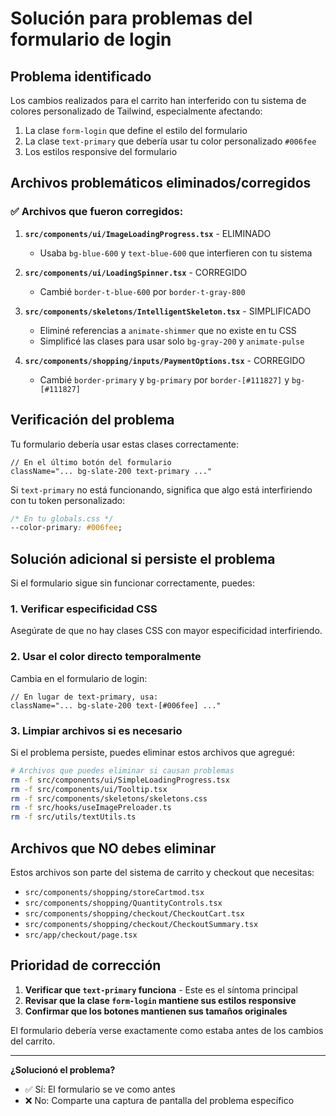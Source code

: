 # Solución para problemas del formulario de login

## Problema identificado

Los cambios realizados para el carrito han interferido con tu sistema de colores personalizado de Tailwind, especialmente afectando:

1. La clase `form-login` que define el estilo del formulario
2. La clase `text-primary` que debería usar tu color personalizado `#006fee`
3. Los estilos responsive del formulario

## Archivos problemáticos eliminados/corregidos

### ✅ **Archivos que fueron corregidos:**

1. **`src/components/ui/ImageLoadingProgress.tsx`** - ELIMINADO
   - Usaba `bg-blue-600` y `text-blue-600` que interfieren con tu sistema

2. **`src/components/ui/LoadingSpinner.tsx`** - CORREGIDO
   - Cambié `border-t-blue-600` por `border-t-gray-800`

3. **`src/components/skeletons/IntelligentSkeleton.tsx`** - SIMPLIFICADO
   - Eliminé referencias a `animate-shimmer` que no existe en tu CSS
   - Simplificé las clases para usar solo `bg-gray-200` y `animate-pulse`

4. **`src/components/shopping/inputs/PaymentOptions.tsx`** - CORREGIDO
   - Cambié `border-primary` y `bg-primary` por `border-[#111827]` y `bg-[#111827]`

## Verificación del problema

Tu formulario debería usar estas clases correctamente:

```tsx
// En el último botón del formulario
className="... bg-slate-200 text-primary ..."
```

Si `text-primary` no está funcionando, significa que algo está interfiriendo con tu token personalizado:

```css
/* En tu globals.css */
--color-primary: #006fee;
```

## Solución adicional si persiste el problema

Si el formulario sigue sin funcionar correctamente, puedes:

### 1. **Verificar especificidad CSS**
Asegúrate de que no hay clases CSS con mayor especificidad interfiriendo.

### 2. **Usar el color directo temporalmente**
Cambia en el formulario de login:

```tsx
// En lugar de text-primary, usa:
className="... bg-slate-200 text-[#006fee] ..."
```

### 3. **Limpiar archivos si es necesario**
Si el problema persiste, puedes eliminar estos archivos que agregué:

```bash
# Archivos que puedes eliminar si causan problemas
rm -f src/components/ui/SimpleLoadingProgress.tsx
rm -f src/components/ui/Tooltip.tsx
rm -f src/components/skeletons/skeletons.css
rm -f src/hooks/useImagePreloader.ts
rm -f src/utils/textUtils.ts
```

## Archivos que NO debes eliminar

Estos archivos son parte del sistema de carrito y checkout que necesitas:

- `src/components/shopping/storeCartmod.tsx`
- `src/components/shopping/QuantityControls.tsx`
- `src/components/shopping/checkout/CheckoutCart.tsx`
- `src/components/shopping/checkout/CheckoutSummary.tsx`
- `src/app/checkout/page.tsx`

## Prioridad de corrección

1. **Verificar que `text-primary` funciona** - Este es el síntoma principal
2. **Revisar que la clase `form-login` mantiene sus estilos responsive**
3. **Confirmar que los botones mantienen sus tamaños originales**

El formulario debería verse exactamente como estaba antes de los cambios del carrito.

---

**¿Solucionó el problema?**
- ✅ Sí: El formulario se ve como antes
- ❌ No: Comparte una captura de pantalla del problema específico 
